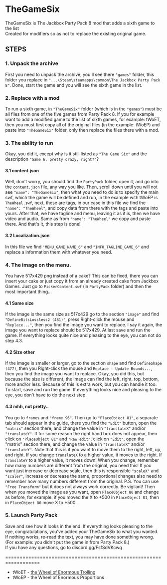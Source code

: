 # TheGameSix
TheGameSix is The Jackbox Party Pack 8 mod that adds a sixth game to the list<br>
Created for modifiers so as not to replace the existing original game.

## STEPS
### **1.** Unpack the archive<br>
  First you need to unpack the archive, you'll see there `"games"` folder, this folder you replace in `"...\Steam\steamapps\common\The Jackbox Party Pack 8"`. Done, start the game and you will see the sixth game in the list.

### **2.** Replace with a mod<br>
  To run a sixth game, in `"TheGameSix"` folder (which is in the `"games"`) must be all files from one of the five games from Party Pack 8. If you for example want to add a modified game to the list of sixth games, for example: tWoET, then you must first copy all of the original files (in the example: tWoEP) and paste into `"TheGameSix"` folder, only then replace the files there with a mod.

### **3.** The ability to run<br>
  Okay, you did it, except why is it still listed as `"The Game Six"` and the description `"Game 6, pretty crazy, right?"`?

#### **3.1** content.json<br>
  Well, don't worry, you should find the `PartyPack` folder, open it, and go into the `content.json` file, any way you like. Then, scroll down until you will not see `"name": "TheGameSix"`, then what you need to do is to specify the main swf, which the game will be defined and run, in the example with tWoEP is `TheWheel.swf`, next, these are tags, in our case in this file we find the `"name": "TheWheel"`, and copy data from there with the tags and paste into yours. After that, we have tagline and menu, leaving it as it is, then we have video and audio. Same as from `"name": "TheWheel"` we copy and paste there. And that's it, this step is done!

#### **3.2** Localization.json<br>
  In this file we find `"MENU_GAME_NAME_6"` and `"INFO_TAGLINE_GAME_6"` and replace a information them with whatever you need.

### **4.** The image on the menu.
  You have 517x429 png instead of a cake? This can be fixed, there you can insert your cake or just copy it from an already created cake from Jackbox Games. Just go to `PickerContent.swf` (in `PartyPack` folder) and then the most important thing...

#### **4.1** Same size
  If the image is the same size as 517x429 go to the section `"image"` and find `"DefineBitsLossless2 (481)"`, press Right-click the mouse and `"Replace..."`, then you find the image you want to replace. I say it again, the image you want to replace should be 517x429.
At last save and run the game. If everything looks quite nice and pleasing to the eye, you can not do step 4.3.

#### **4.2** Size other
  If the image is smaller or larger, go to the section `shape` and find `DefineShape (477)`, then you Right-click the mouse and `Replace - Update Bounds...`, then you find the image you want to replace. Okay, you did this, but because the size is different, the image can find the left, right, top, bottom, more and/or less. Because of this is extra work, but you can handle it too.
To start, save and run the game. If everything looks nice and pleasing to the eye, you don't have to do the next step.

#### **4.3** mhh, not pretty..
  You go to `frames` and `"frame 96"`. Then go to `"PlaceObject 81"`, a separate tab should appear in the guide, there you find the `"Edit"` button, open the `"matrix"` section there, and change the value in `"translateX"` and/or `"translateY"`. If for some reason the right hand box does not appear, then click on `"PlaceObject 81"` and `"Raw edit"`, click on `"Edit"`, open the "matrix" section there, and change the value in `"translateX"` and/or `"translateY"`.
Note that this is if you want to move them to the right, left, up, and right. If you change `translateX` to a higher value, it moves to the right. If `translateY` to a higher value, it moves down! When you change, remember how many numbers are different from the original, you need this!
  If you want just increase or decrease scale, then this is responsible `"scaleX"` and `"scaleY"`, increase or decrease the same, proportional changes also need to remember how many numbers different from the original.
P.S. You can use `"Free Transform"` but it does not always work correctly. Be vigilant!
Then when you moved the image as you want, open `PlaceObject 80` and change as before, for example: if you moved the X to +500 in `PlaceObject 81`, then in `PlaceObject 80` move X to +500.

### **5.** Launch Party Pack<br>
  Save and see how it looks in the end. If everything looks pleasing to the eye, congratulations, you've added your TheGameSix to what you wanted. If nothing works, re-read the text, you may have done something wrong. (For example: you didn't put the game in from Party Pack 8.)<br>
  If you have any questions, go to discord.gg/FsfSdVKcwq


==================================================================<br>
- tWoET - [the Wheel of Enormous Trolling](https://www.jackboxmods.ga/main#h.kfwpkj6296vd)<br>
- tWoEP - the Wheel of Enormous Proportions
